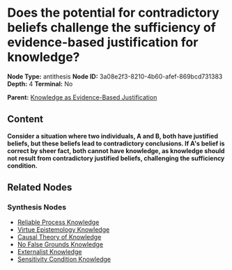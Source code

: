 # Does the potential for contradictory beliefs challenge the sufficiency of evidence-based justification for knowledge?

**Node Type:** antithesis
**Node ID:** 3a08e2f3-8210-4b60-afef-869bcd731383
**Depth:** 4
**Terminal:** No

**Parent:** [Knowledge as Evidence-Based Justification](knowledge-as-evidence-based-justification-synthesis-1177ac28-9707-4b6c-8a8c-c09b0fe4dd7f.md)

## Content

**Consider a situation where two individuals, A and B, both have justified beliefs, but these beliefs lead to contradictory conclusions. If A's belief is correct by sheer fact, both cannot have knowledge, as knowledge should not result from contradictory justified beliefs, challenging the sufficiency condition.**

## Related Nodes

### Synthesis Nodes

- [Reliable Process Knowledge](reliable-process-knowledge-synthesis-0443f787-d2bc-4c9c-9b4a-5304fc801b31.md)
- [Virtue Epistemology Knowledge](virtue-epistemology-knowledge-synthesis-675edefc-ac4f-44ae-8e3f-740d3e4d9cf1.md)
- [Causal Theory of Knowledge](causal-theory-of-knowledge-synthesis-a86f7ba4-2263-4c1d-a6a7-16eb07c719cd.md)
- [No False Grounds Knowledge](no-false-grounds-knowledge-synthesis-3d5ce605-f989-4bea-861c-1a6ba8daad0b.md)
- [Externalist Knowledge](externalist-knowledge-synthesis-892fa9ce-bb2d-4fb4-a30e-e01b69ac2c04.md)
- [Sensitivity Condition Knowledge](sensitivity-condition-knowledge-synthesis-8595986f-a6ce-432e-8233-59d6dd3426c8.md)
